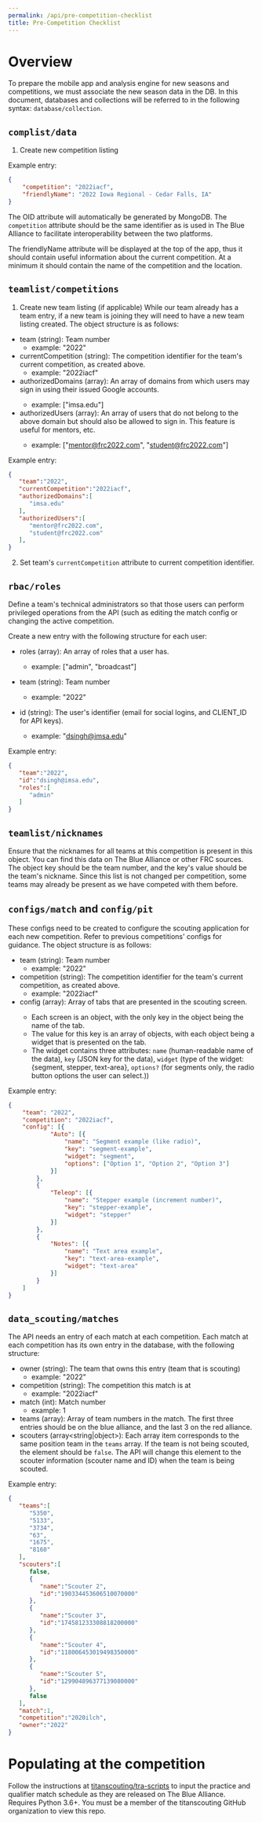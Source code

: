 ```yaml
---
permalink: /api/pre-competition-checklist
title: Pre-Competition Checklist
---
```


# Overview
To prepare the mobile app and analysis engine for new seasons and competitions, we must associate the new season data in the DB. 
In this document, databases and collections will be referred to in the following syntax: `database/collection`.

## `complist/data`
1. Create new competition listing

Example entry:

```json
{
    "competition": "2022iacf",
    "friendlyName": "2022 Iowa Regional - Cedar Falls, IA"
}
```

The OID attribute will automatically be generated by MongoDB. The `competition` attribute should be the same identifier as is used in The Blue Alliance to facilitate interoperability between the two platforms. 

The friendlyName attribute will be displayed at the top of the app, thus it should contain useful information about the current competition. At a minimum it should contain the name of the competition and the location.

## `teamlist/competitions`
1. Create new team listing (if applicable)
While our team already has a team entry, if a new team is joining they will need to have a new team listing created. The object structure is as follows:

* team (string): Team number
  * example: "2022"
* currentCompetition (string): The competition identifier for the team's current competition, as created above. 
  * example: "2022iacf"
* authorizedDomains (array<string>): An array of domains from which users may sign in using their issued Google accounts.
  * example: ["imsa.edu"]
* authorizedUsers (array<string>): An array of users that do not belong to the above domain but should also be allowed to sign in. This feature is useful for mentors, etc.
  * example: ["mentor@frc2022.com", "student@frc2022.com"]

Example entry: 
```json
{
   "team":"2022",
   "currentCompetition":"2022iacf",
   "authorizedDomains":[
      "imsa.edu"
   ],
   "authorizedUsers":[
      "mentor@frc2022.com",
      "student@frc2022.com"
   ],
}
```
2. Set team's `currentCompetition` attribute to current competition identifier.
	
## `rbac/roles`

Define a team's technical administrators so that those users can perform privileged operations from the API (such as editing the match config or changing the active competition. 
	
Create a new entry with the following structure for each user:
	
* roles (array<string>): An array of roles that a user has. 
  * example: ["admin", "broadcast"]

* team (string): Team number
  * example: "2022"
* id (string): The user's identifier (email for social logins, and CLIENT_ID for API keys). 
  * example: "dsingh@imsa.edu"

Example entry:
```json
{
   "team":"2022",
   "id":"dsingh@imsa.edu",
   "roles":[
      "admin"
   ]
}
```
	
	

## `teamlist/nicknames`

Ensure that the nicknames for all teams at this competition is present in this object. You can find this data on The Blue Alliance or other FRC sources. The object key should be the team number, and the key's value should be the team's nickname.
Since this list is not changed per competition, some teams may already be present as we have competed with them before.
    
## `configs/match` and `config/pit`

These configs need to be created to configure the scouting application for each new competition. Refer to previous competitions' configs for guidance.
The object structure is as follows:

* team (string): Team number
  * example: "2022"
* competition (string): The competition identifier for the team's current competition, as created above. 
  * example: "2022iacf"
* config (array<Screen>): Array of tabs that are presented in the scouting screen.
  * Each screen is an object, with the only key in the object being the name of the tab. 
  * The value for this key is an array of objects, with each object being a widget that is presented on the tab. 
  * The widget contains three attributes: `name` (human-readable name of the data), `key` (JSON key for the data), `widget` (type of the widget: {segment, stepper, text-area}, `options?` (for segments only, the radio button options the user can select.))

Example entry: 

```json
{
	"team": "2022",
	"competition": "2022iacf",
	"config": [{
			"Auto": [{
				"name": "Segment example (like radio)",
				"key": "segment-example",
				"widget": "segment",
				"options": ["Option 1", "Option 2", "Option 3"]
			}]
		},
		{
			"Teleop": [{
				"name": "Stepper example (increment number)",
				"key": "stepper-example",
				"widget": "stepper"
			}]
		},
		{
			"Notes": [{
				"name": "Text area example",
				"key": "text-area-example",
				"widget": "text-area"
			}]
		}
	]
}
```

## `data_scouting/matches`
The API needs an entry of each match at each competition. Each match at each competition has its own entry in the database, with the following structure:

* owner (string): The team that owns this entry (team that is scouting)
  * example: "2022"
* competition (string): The competition this match is at
  * example: "2022iacf"
* match (int): Match number
  * example: 1
* teams (array<string>): Array of team numbers in the match. The first three entries should be on the blue alliance, and the last 3 on the red alliance.
* scouters (array<string\|object>): Each array item corresponds to the same position team in the `teams` array. If the team is not being scouted, the element should be `false`. The API will change this element to the scouter information (scouter name and ID) when the team is being scouted. 

Example entry: 

```json
{
   "teams":[
      "5350",
      "5133",
      "3734",
      "63",
      "1675",
      "8160"
   ],
   "scouters":[
      false,
      {
         "name":"Scouter 2",
         "id":"190334453606510070000"
      },
      {
         "name":"Scouter 3",
         "id":"174581233308818200000"
      },
      {
         "name":"Scouter 4",
         "id":"118006453019498350000"
      },
      {
         "name":"Scouter 5",
         "id":"129904896377139080000"
      },
      false
   ],
   "match":1,
   "competition":"2020ilch",
   "owner":"2022"
}
```
# Populating at the competition
Follow the instructions at [titanscouting/tra-scripts](https://github.com/titanscouting/tra-scripts) to input the practice and qualifier match schedule as they are released on The Blue Alliance. Requires Python 3.6+. You must be a member of the titanscouting GitHub organization to view this repo.

